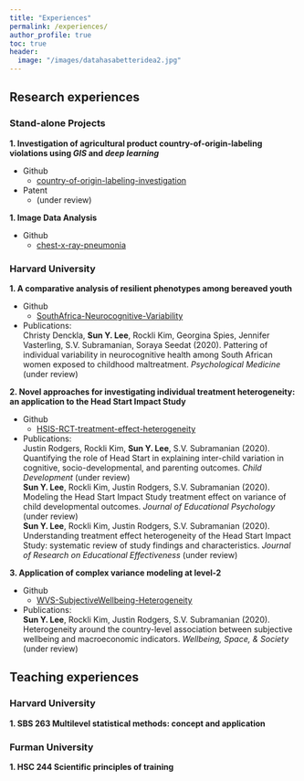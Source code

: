 ```yaml
---
title: "Experiences"
permalink: /experiences/
author_profile: true
toc: true
header:
  image: "/images/datahasabetteridea2.jpg"
---
```

## Research experiences
### Stand-alone Projects  
__1. Investigation of agricultural product country-of-origin-labeling violations using *GIS* and *deep learning*__
* Github
  * [country-of-origin-labeling-investigation](https://github.com/sunyeoplee/country-of-origin-labeling-investigation)
* Patent
  * (under review)
  
__1. Image Data Analysis__
* Github
  * [chest-x-ray-pneumonia](https://github.com/sunyeoplee/chest-x-ray-pneumonia)

### Harvard University  
__1. A comparative analysis of resilient phenotypes among bereaved youth__
* Github
  * [SouthAfrica-Neurocognitive-Variability](https://github.com/sunyeoplee/SouthAfrica-Neurocognitive-Variability)
* Publications:  
Christy Denckla, **Sun Y. Lee**, Rockli Kim,  Georgina Spies, Jennifer Vasterling, S.V. Subramanian, Soraya Seedat (2020). Pattering of individual variability in neurocognitive health among South African women exposed to childhood maltreatment. *Psychological Medicine* (under review)

__2. Novel approaches for investigating individual treatment heterogeneity: an application to the Head Start Impact Study__ 
* Github
  * [HSIS-RCT-treatment-effect-heterogeneity](https://github.com/sunyeoplee/HSIS-RCT-treatment-effect-heterogeneity)
* Publications:  
Justin Rodgers, Rockli Kim, **Sun Y. Lee**, S.V. Subramanian (2020). Quantifying the role of Head Start in explaining inter-child variation in cognitive, socio-developmental, and parenting outcomes. *Child Development* (under review)  
**Sun Y. Lee**, Rockli Kim, Justin Rodgers, S.V. Subramanian (2020). Modeling the Head Start Impact Study treatment effect on variance of child developmental outcomes. *Journal of Educational Psychology* (under review)  
**Sun Y. Lee**, Rockli Kim, Justin Rodgers, S.V. Subramanian (2020). Understanding treatment effect heterogeneity of the Head Start Impact Study: systematic review of study findings and characteristics. *Journal of Research on Educational Effectiveness* (under review)

__3. Application of complex variance modeling at level-2__
* Github
  * [WVS-SubjectiveWellbeing-Heterogeneity](https://github.com/sunyeoplee/WVS-SubjectiveWellbeing-Heterogeneity)
* Publications:  
**Sun Y. Lee**, Rockli Kim, Justin Rodgers, S.V. Subramanian (2020). Heterogeneity around the country-level association between subjective wellbeing and macroeconomic indicators. *Wellbeing, Space, & Society* (under review)  

## Teaching experiences
### Harvard University
__1. SBS 263 Multilevel statistical methods: concept and application__  

### Furman University
__1. HSC 244 Scientific principles of training__



